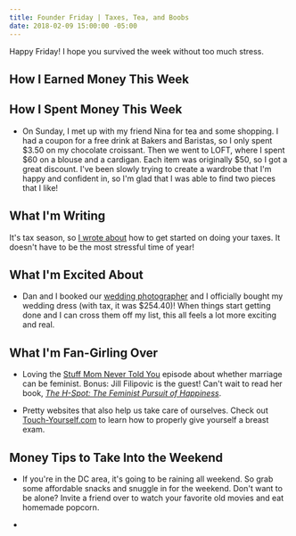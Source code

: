 ```yaml
---
title: Founder Friday | Taxes, Tea, and Boobs
date: 2018-02-09 15:00:00 -05:00
---
```


Happy Friday! I hope you survived the week without too much stress.

## How I Earned Money This Week

## How I Spent Money This Week

* On Sunday, I met up with my friend Nina for tea and some shopping. I had a coupon for a free drink at Bakers and Baristas, so I only spent $3.50 on my chocolate croissant. Then we went to LOFT, where I spent $60 on a blouse and a cardigan. Each item was originally $50, so I got a great discount. I've been slowly trying to create a wardrobe that I'm happy and confident in, so I'm glad that I was able to find two pieces that I like!

## What I'm Writing

It's tax season, so [I wrote about](https://www.maggiegermano.com/blog/how-to-do-your-taxes/) how to get started on doing your taxes. It doesn't have to be the most stressful time of year!

## What I'm Excited About

* Dan and I booked our [wedding photographer](http://www.barbaraophotography.com/) and I officially bought my wedding dress (with tax, it was $254.40)! When things start getting done and I can cross them off my list, this all feels a lot more exciting and real.

## What I'm Fan-Girling Over

* Loving the [Stuff Mom Never Told You](https://www.stuffmomnevertoldyou.com/podcasts/can-marriage-be-feminist.htm) episode about whether marriage can be feminist. Bonus: Jill Filipovic is the guest! Can't wait to read her book, *[The H-Spot: The Feminist Pursuit of Happiness](https://www.amazon.com/H-Spot-Feminist-Pursuit-Happiness/dp/1568585470)*.

* Pretty websites that also help us take care of ourselves. Check out [Touch-Yourself.com](http://touch-yourself.com/) to learn how to properly give yourself a breast exam. 

## Money Tips to Take Into the Weekend

* If you're in the DC area, it's going to be raining all weekend. So grab some affordable snacks and snuggle in for the weekend. Don't want to be alone? Invite a friend over to watch your favorite old movies and eat homemade popcorn.

* 